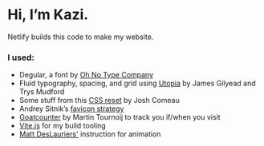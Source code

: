 # Hi, I’m Kazi.

Netlify builds this code to make my website.

### I used:

- Degular, a font by [Oh No Type Company](https://ohnotype.co)
- Fluid typography, spacing, and grid using [Utopia](https://utopia.fyi) by James Gilyead and Trys Mudford
- Some stuff from this [CSS reset](https://www.joshwcomeau.com/css/custom-css-reset/) by Josh Comeau
- Andrey Sitnik’s [favicon strategy](https://evilmartians.com/chronicles/how-to-favicon-in-2021-six-files-that-fit-most-needs)
- [Goatcounter](https://www.goatcounter.com) by Martin Tournoij to track you if/when you visit
- [Vite.js](https://vitejs.dev) for my build tooling
- [Matt DesLauriers'](https://www.mattdesl.com) instruction for animation
